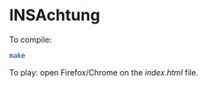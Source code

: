 INSAchtung
==========

To compile:
```bash
make
```
To play: open Firefox/Chrome on the *index.html* file.